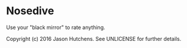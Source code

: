 Nosedive
========

Use your "black mirror" to rate anything.

Copyright (c) 2016 Jason Hutchens. See UNLICENSE for further details.
